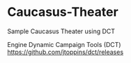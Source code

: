 # Caucasus-Theater
Sample Caucasus Theater using DCT

Engine Dynamic Campaign Tools (DCT) https://github.com/jtoppins/dct/releases
